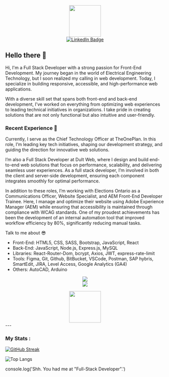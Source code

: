<!--<div id="header" align="center">
  <img src="https://media.giphy.com/media/M9gbBd9nbDrOTu1Mqx/giphy.gif" width="100"/>
</div>-->
<div id="header" align="center">
  <img src="https://media1.giphy.com/media/v1.Y2lkPTc5MGI3NjExbnk3M3V0NGdsM20xY3duYmNmeXMzNmI4emw4NnBoNG1sNWVnMnRkMyZlcD12MV9pbnRlcm5hbF9naWZfYnlfaWQmY3Q9Zw/HzPtbOKyBoBFsK4hyc/giphy.gif" width="100"/>
</div>

<div id="badges" align="center">
  <a href="https://www.linkedin.com/in/jacky-du-ctech/">
    <img src="https://img.shields.io/badge/LinkedIn-blue?style=for-the-badge&logo=linkedin&logoColor=white" alt="LinkedIn Badge"/>
  </a>
</div>

## Hello there 👋
<p>Hi, I'm a Full Stack Developer with a strong passion for Front-End Development. My journey began in the world of Electrical Engineering Technology, but I soon realized my calling in web development. Today, I specialize in building responsive, accessible, and high-performance web applications.

With a diverse skill set that spans both front-end and back-end development, I’ve worked on everything from optimizing web experiences to leading technical initiatives in organizations. I take pride in creating solutions that are not only functional but also intuitive and user-friendly.</p>

### Recent Experience 📖

<p>Currently, I serve as the Chief Technology Officer at TheOnePlan. In this role, I’m leading key tech initiatives, shaping our development strategy, and guiding the direction for innovative web solutions.

I’m also a Full Stack Developer at DuIt Web, where I design and build end-to-end web solutions that focus on performance, scalability, and delivering seamless user experiences. As a full stack developer, I’m involved in both the client and server-side development, ensuring each component integrates smoothly for optimal performance.

In addition to these roles, I’m working with Elections Ontario as a Communications Officer, Website Specialist, and AEM Front-End Developer Trainee. Here, I manage and optimize their website using Adobe Experience Manager (AEM) while ensuring that accessibility is maintained through compliance with WCAG standards. One of my proudest achievements has been the development of an internal automation tool that improved workflow efficiency by 80%, significantly reducing manual tasks.</p>

<p>Talk to me about 😎</p>
<ul>
  <li>Front-End: HTML5, CSS, SASS, Bootstrap, JavaScript, React</li>
  <li>Back-End: JavaScript, Node.js, Express.js, MySQL</li>
  <li>Libraries: React-Router-Dom, bcrypt, Axios, JWT, express-rate-limit</li>
  <li>Tools: Figma, Git, Github, BitBucket, VSCode, Postman, SAP hybris, SmartEdit, JIRA, Level Access, Google Analytics (GA4)</li>
  <li>Others: AutoCAD, Arduino</li>
</ul>

<p align="center">
  <a href="https://skillicons.dev">
    <img src="https://skillicons.dev/icons?i=html,css,sass,bootstrap,js,react,nodejs,express"/> <br>
    <img src="https://skillicons.dev/icons?i=mysql,figma,git,github,vscode,autocad,arduino"/>
  </a>
</p>

<div align="center">
  <img src="https://media3.giphy.com/media/v1.Y2lkPTc5MGI3NjExOHU4MWh1d3FxZ2YxN3FndWw2YjNqMzJ4OHVsMmJhdHA4MHA3ZTF3dSZlcD12MV9pbnRlcm5hbF9naWZfYnlfaWQmY3Q9Zw/xT5LMRgWdqopR1Ar04/giphy.gif" width="100"/>
</div>
---

### My Stats :

[![GitHub Streak](https://streak-stats.demolab.com?user=jacky-ui&theme=tokyonight)](https://git.io/streak-stats)

![Top Langs](https://github-readme-stats.vercel.app/api/top-langs/?username=anuraghazra&layout=compact)

<p>console.log('Shh. You had me at "Full-Stack Developer".')</p>

